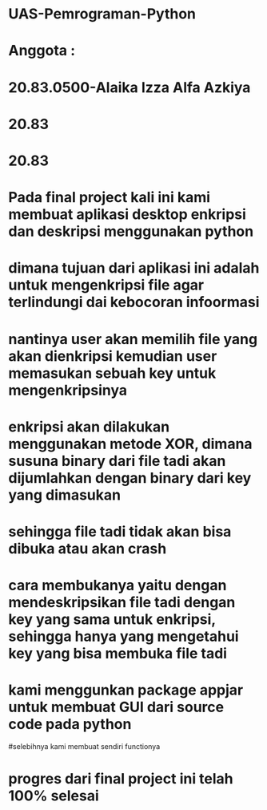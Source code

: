 # UAS-Pemrograman-Python
# Anggota :
# 20.83.0500-Alaika Izza Alfa Azkiya
# 20.83
# 20.83


# Pada final project kali ini kami membuat aplikasi desktop enkripsi dan deskripsi menggunakan python
# dimana tujuan dari aplikasi ini adalah untuk mengenkripsi file agar terlindungi dai kebocoran infoormasi
# nantinya user akan memilih file yang akan dienkripsi kemudian user memasukan sebuah key untuk mengenkripsinya
# enkripsi akan dilakukan menggunakan metode XOR, dimana susuna binary dari file tadi akan dijumlahkan dengan binary dari key yang dimasukan
# sehingga file tadi tidak akan bisa dibuka atau akan crash
# cara membukanya yaitu dengan mendeskripsikan file tadi dengan key yang sama untuk enkripsi, sehingga hanya yang mengetahui key yang bisa membuka file tadi



# kami menggunkan package appjar untuk membuat GUI dari source code pada python
#selebihnya kami membuat sendiri functionya

# progres dari final project ini telah 100% selesai

